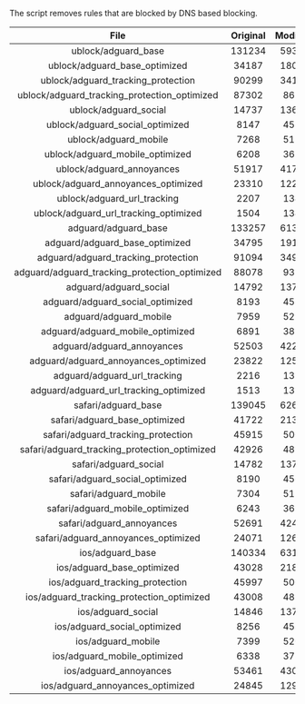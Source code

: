 The script removes rules that are blocked by DNS based blocking.


| File | Original | Modified |
|:----:|:-----:|:-----:|
| ublock/adguard_base | 131234 | 59332 |
| ublock/adguard_base_optimized | 34187 | 18083 |
| ublock/adguard_tracking_protection | 90299 | 34197 |
| ublock/adguard_tracking_protection_optimized | 87302 | 8614 |
| ublock/adguard_social | 14737 | 13669 |
| ublock/adguard_social_optimized | 8147 | 4534 |
| ublock/adguard_mobile | 7268 | 5116 |
| ublock/adguard_mobile_optimized | 6208 | 3657 |
| ublock/adguard_annoyances | 51917 | 41788 |
| ublock/adguard_annoyances_optimized | 23310 | 12289 |
| ublock/adguard_url_tracking | 2207 | 1346 |
| ublock/adguard_url_tracking_optimized | 1504 | 1343 |
| adguard/adguard_base | 133257 | 61399 |
| adguard/adguard_base_optimized | 34795 | 19120 |
| adguard/adguard_tracking_protection | 91094 | 34934 |
| adguard/adguard_tracking_protection_optimized | 88078 | 9335 |
| adguard/adguard_social | 14792 | 13729 |
| adguard/adguard_social_optimized | 8193 | 4580 |
| adguard/adguard_mobile | 7959 | 5299 |
| adguard/adguard_mobile_optimized | 6891 | 3833 |
| adguard/adguard_annoyances | 52503 | 42295 |
| adguard/adguard_annoyances_optimized | 23822 | 12567 |
| adguard/adguard_url_tracking | 2216 | 1354 |
| adguard/adguard_url_tracking_optimized | 1513 | 1351 |
| safari/adguard_base | 139045 | 62619 |
| safari/adguard_base_optimized | 41722 | 21391 |
| safari/adguard_tracking_protection | 45915 | 5000 |
| safari/adguard_tracking_protection_optimized | 42926 | 4850 |
| safari/adguard_social | 14782 | 13713 |
| safari/adguard_social_optimized | 8190 | 4567 |
| safari/adguard_mobile | 7304 | 5157 |
| safari/adguard_mobile_optimized | 6243 | 3692 |
| safari/adguard_annoyances | 52691 | 42400 |
| safari/adguard_annoyances_optimized | 24071 | 12649 |
| ios/adguard_base | 140334 | 63124 |
| ios/adguard_base_optimized | 43028 | 21893 |
| ios/adguard_tracking_protection | 45997 | 5008 |
| ios/adguard_tracking_protection_optimized | 43008 | 4858 |
| ios/adguard_social | 14846 | 13751 |
| ios/adguard_social_optimized | 8256 | 4587 |
| ios/adguard_mobile | 7399 | 5201 |
| ios/adguard_mobile_optimized | 6338 | 3733 |
| ios/adguard_annoyances | 53461 | 43061 |
| ios/adguard_annoyances_optimized | 24845 | 12971 |